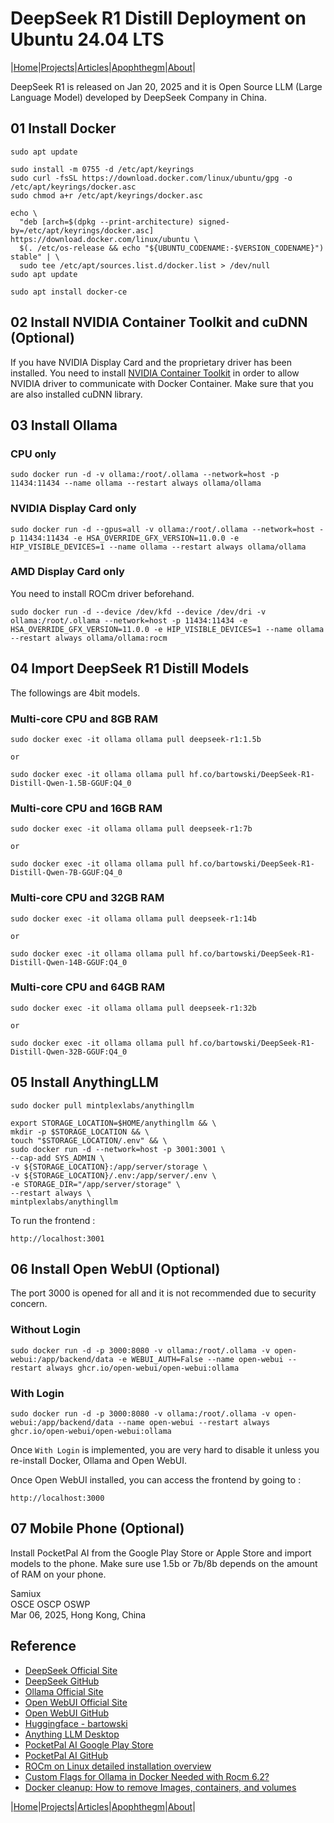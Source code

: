 # DeepSeek R1 Distill Deployment on Ubuntu 24.04 LTS

|[Home](/README.md)|[Projects](/projects.md)|[Articles](/articles.md)|[Apophthegm](/apophthegm.md)|[About](/about.md)|

DeepSeek R1 is released on Jan 20, 2025 and it is Open Source LLM (Large Language Model) developed by DeepSeek Company in China.

## 01 Install Docker

```
sudo apt update

sudo install -m 0755 -d /etc/apt/keyrings
sudo curl -fsSL https://download.docker.com/linux/ubuntu/gpg -o /etc/apt/keyrings/docker.asc
sudo chmod a+r /etc/apt/keyrings/docker.asc

echo \
  "deb [arch=$(dpkg --print-architecture) signed-by=/etc/apt/keyrings/docker.asc] https://download.docker.com/linux/ubuntu \
  $(. /etc/os-release && echo "${UBUNTU_CODENAME:-$VERSION_CODENAME}") stable" | \
  sudo tee /etc/apt/sources.list.d/docker.list > /dev/null
sudo apt update

sudo apt install docker-ce
```

## 02 Install NVIDIA Container Toolkit and cuDNN (Optional)

If you have NVIDIA Display Card and the proprietary driver has been installed.  You need to install [NVIDIA Container Toolkit](https://docs.nvidia.com/datacenter/cloud-native/container-toolkit/latest/install-guide.html#installation) in order to allow NVIDIA driver to communicate with Docker Container.  Make sure that you are also installed cuDNN library.

## 03 Install Ollama

### CPU only

```
sudo docker run -d -v ollama:/root/.ollama --network=host -p 11434:11434 --name ollama --restart always ollama/ollama
```

### NVIDIA Display Card only

```
sudo docker run -d --gpus=all -v ollama:/root/.ollama --network=host -p 11434:11434 -e HSA_OVERRIDE_GFX_VERSION=11.0.0 -e HIP_VISIBLE_DEVICES=1 --name ollama --restart always ollama/ollama
```

### AMD Display Card only

You need to install ROCm driver beforehand.

```
sudo docker run -d --device /dev/kfd --device /dev/dri -v ollama:/root/.ollama --network=host -p 11434:11434 -e HSA_OVERRIDE_GFX_VERSION=11.0.0 -e HIP_VISIBLE_DEVICES=1 --name ollama --restart always ollama/ollama:rocm
```

## 04 Import DeepSeek R1 Distill Models

The followings are 4bit models.

### Multi-core CPU and 8GB RAM

```
sudo docker exec -it ollama ollama pull deepseek-r1:1.5b

or

sudo docker exec -it ollama ollama pull hf.co/bartowski/DeepSeek-R1-Distill-Qwen-1.5B-GGUF:Q4_0
```

### Multi-core CPU and 16GB RAM

```
sudo docker exec -it ollama ollama pull deepseek-r1:7b

or

sudo docker exec -it ollama ollama pull hf.co/bartowski/DeepSeek-R1-Distill-Qwen-7B-GGUF:Q4_0
```

### Multi-core CPU and 32GB RAM

```
sudo docker exec -it ollama ollama pull deepseek-r1:14b

or

sudo docker exec -it ollama ollama pull hf.co/bartowski/DeepSeek-R1-Distill-Qwen-14B-GGUF:Q4_0
```

### Multi-core CPU and 64GB RAM

```
sudo docker exec -it ollama ollama pull deepseek-r1:32b

or

sudo docker exec -it ollama ollama pull hf.co/bartowski/DeepSeek-R1-Distill-Qwen-32B-GGUF:Q4_0
```

## 05 Install AnythingLLM

```
sudo docker pull mintplexlabs/anythingllm
```
```
export STORAGE_LOCATION=$HOME/anythingllm && \
mkdir -p $STORAGE_LOCATION && \
touch "$STORAGE_LOCATION/.env" && \
sudo docker run -d --network=host -p 3001:3001 \
--cap-add SYS_ADMIN \
-v ${STORAGE_LOCATION}:/app/server/storage \
-v ${STORAGE_LOCATION}/.env:/app/server/.env \
-e STORAGE_DIR="/app/server/storage" \
--restart always \
mintplexlabs/anythingllm
```

To run the frontend :

```
http://localhost:3001
```

## 06 Install Open WebUI (Optional)  

The port 3000 is opened for all and it is not recommended due to security concern.  

### Without Login

```
sudo docker run -d -p 3000:8080 -v ollama:/root/.ollama -v open-webui:/app/backend/data -e WEBUI_AUTH=False --name open-webui --restart always ghcr.io/open-webui/open-webui:ollama
```

### With Login

```
sudo docker run -d -p 3000:8080 -v ollama:/root/.ollama -v open-webui:/app/backend/data --name open-webui --restart always ghcr.io/open-webui/open-webui:ollama
```

Once ```With Login``` is implemented, you are very hard to disable it unless you re-install Docker, Ollama and Open WebUI.

Once Open WebUI installed, you can access the frontend by going to :

```
http://localhost:3000
```

## 07 Mobile Phone (Optional)

Install PocketPal AI from the Google Play Store or Apple Store and import models to the phone.  Make sure use 1.5b or 7b/8b depends on the amount of RAM on your phone.

Samiux  
OSCE  OSCP  OSWP  
Mar 06, 2025, Hong Kong, China  

## Reference

- [DeepSeek Official Site](https://www.deepseek.com/)  
- [DeepSeek GitHub](https://github.com/deepseek-ai/DeepSeek-R1)  
- [Ollama Official Site](https://ollama.com/)
- [Open WebUI Official Site](https://openwebui.com/)  
- [Open WebUI GitHub](https://github.com/open-webui/open-webui)  
- [Huggingface - bartowski](https://huggingface.co/bartowski)  
- [Anything LLM Desktop](https://anythingllm.com/desktop)  
- [PocketPal AI Google Play Store](https://play.google.com/store/apps/details?id=com.pocketpalai)  
- [PocketPal AI GitHub](https://github.com/a-ghorbani/pocketpal-ai)  
- [ROCm on Linux detailed installation overview](https://rocm.docs.amd.com/projects/install-on-linux/en/latest/install/detailed-install.html)  
- [Custom Flags for Ollama in Docker Needed with Rocm 6.2?](https://community.amd.com/t5/ai-discussions/custom-flags-for-ollama-in-docker-needed-with-rocm-6-2/m-p/717031)  
- [Docker cleanup: How to remove Images, containers, and volumes](https://middleware.io/blog/docker-cleanup/)  

|[Home](/README.md)|[Projects](/projects.md)|[Articles](/articles.md)|[Apophthegm](/apophthegm.md)|[About](/about.md)|
